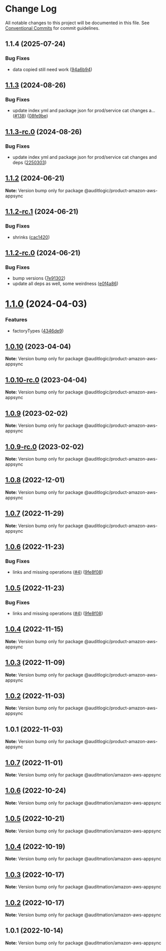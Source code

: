 # Change Log

All notable changes to this project will be documented in this file.
See [Conventional Commits](https://conventionalcommits.org) for commit guidelines.

## 1.1.4 (2025-07-24)


### Bug Fixes

* data copied still need work ([94a6b94](https://github.com/zerobias-org/product/commit/94a6b942fb0516367548599d739529536132755a))





## [1.1.3](https://github.com/auditlogic/product/compare/@auditlogic/product-amazon-aws-appsync@1.1.2...@auditlogic/product-amazon-aws-appsync@1.1.3) (2024-08-26)


### Bug Fixes

* update index yml and package json for prod/service cat changes a… ([#138](https://github.com/auditlogic/product/issues/138)) ([08fe9be](https://github.com/auditlogic/product/commit/08fe9beb1c8457462a19bc69caa02e6212d97e1a))





## [1.1.3-rc.0](https://github.com/auditlogic/product/compare/@auditlogic/product-amazon-aws-appsync@1.1.2...@auditlogic/product-amazon-aws-appsync@1.1.3-rc.0) (2024-08-26)


### Bug Fixes

* update index yml and package json for prod/service cat changes and deps ([2250303](https://github.com/auditlogic/product/commit/225030363a363608240135b7ebed386b28f01e4b))





## [1.1.2](https://github.com/auditlogic/product/compare/@auditlogic/product-amazon-aws-appsync@1.1.2-rc.1...@auditlogic/product-amazon-aws-appsync@1.1.2) (2024-06-21)

**Note:** Version bump only for package @auditlogic/product-amazon-aws-appsync





## [1.1.2-rc.1](https://github.com/auditlogic/product/compare/@auditlogic/product-amazon-aws-appsync@1.1.2-rc.0...@auditlogic/product-amazon-aws-appsync@1.1.2-rc.1) (2024-06-21)


### Bug Fixes

* shrinks ([cac1420](https://github.com/auditlogic/product/commit/cac14200fefcd8183ab69fe89a47bd3f70f563e9))





## [1.1.2-rc.0](https://github.com/auditlogic/product/compare/@auditlogic/product-amazon-aws-appsync@1.1.0...@auditlogic/product-amazon-aws-appsync@1.1.2-rc.0) (2024-06-21)


### Bug Fixes

* bump versions ([7e91302](https://github.com/auditlogic/product/commit/7e913023b8b312150ed7762c32fbbe616be71de5))
* update all deps as well, some weirdness ([e0f4a86](https://github.com/auditlogic/product/commit/e0f4a864714e2d3de6bbf3da014d5312fe53be2f))





# [1.1.0](https://github.com/auditlogic/product/compare/@auditlogic/product-amazon-aws-appsync@1.0.10...@auditlogic/product-amazon-aws-appsync@1.1.0) (2024-04-03)


### Features

* factoryTypes ([4346de9](https://github.com/auditlogic/product/commit/4346de92693aee892fccf725338ffc7b80ab182b))





## [1.0.10](https://github.com/auditlogic/product/compare/@auditlogic/product-amazon-aws-appsync@1.0.9...@auditlogic/product-amazon-aws-appsync@1.0.10) (2023-04-04)

**Note:** Version bump only for package @auditlogic/product-amazon-aws-appsync





## [1.0.10-rc.0](https://github.com/auditlogic/product/compare/@auditlogic/product-amazon-aws-appsync@1.0.9...@auditlogic/product-amazon-aws-appsync@1.0.10-rc.0) (2023-04-04)

**Note:** Version bump only for package @auditlogic/product-amazon-aws-appsync





## [1.0.9](https://github.com/auditlogic/product/compare/@auditlogic/product-amazon-aws-appsync@1.0.8...@auditlogic/product-amazon-aws-appsync@1.0.9) (2023-02-02)

**Note:** Version bump only for package @auditlogic/product-amazon-aws-appsync





## [1.0.9-rc.0](https://github.com/auditlogic/product/compare/@auditlogic/product-amazon-aws-appsync@1.0.8...@auditlogic/product-amazon-aws-appsync@1.0.9-rc.0) (2023-02-02)

**Note:** Version bump only for package @auditlogic/product-amazon-aws-appsync





## [1.0.8](https://github.com/auditlogic/product/compare/@auditlogic/product-amazon-aws-appsync@1.0.7...@auditlogic/product-amazon-aws-appsync@1.0.8) (2022-12-01)

**Note:** Version bump only for package @auditlogic/product-amazon-aws-appsync





## [1.0.7](https://github.com/auditlogic/product/compare/@auditlogic/product-amazon-aws-appsync@1.0.6...@auditlogic/product-amazon-aws-appsync@1.0.7) (2022-11-29)

**Note:** Version bump only for package @auditlogic/product-amazon-aws-appsync





## [1.0.6](https://github.com/auditlogic/product/compare/@auditlogic/product-amazon-aws-appsync@1.0.4...@auditlogic/product-amazon-aws-appsync@1.0.6) (2022-11-23)


### Bug Fixes

* links and missing operations ([#4](https://github.com/auditlogic/product/issues/4)) ([9fe8f08](https://github.com/auditlogic/product/commit/9fe8f08fe7c57fdb79f991ac35bd6ac2e7dcad38))





## [1.0.5](https://github.com/auditlogic/product/compare/@auditlogic/product-amazon-aws-appsync@1.0.4...@auditlogic/product-amazon-aws-appsync@1.0.5) (2022-11-23)


### Bug Fixes

* links and missing operations ([#4](https://github.com/auditlogic/product/issues/4)) ([9fe8f08](https://github.com/auditlogic/product/commit/9fe8f08fe7c57fdb79f991ac35bd6ac2e7dcad38))





## [1.0.4](https://github.com/auditlogic/product/compare/@auditlogic/product-amazon-aws-appsync@1.0.3...@auditlogic/product-amazon-aws-appsync@1.0.4) (2022-11-15)

**Note:** Version bump only for package @auditlogic/product-amazon-aws-appsync





## [1.0.3](https://github.com/auditlogic/product/compare/@auditlogic/product-amazon-aws-appsync@1.0.2...@auditlogic/product-amazon-aws-appsync@1.0.3) (2022-11-09)

**Note:** Version bump only for package @auditlogic/product-amazon-aws-appsync





## [1.0.2](https://github.com/auditlogic/product/compare/@auditlogic/product-amazon-aws-appsync@1.0.1...@auditlogic/product-amazon-aws-appsync@1.0.2) (2022-11-03)

**Note:** Version bump only for package @auditlogic/product-amazon-aws-appsync





## 1.0.1 (2022-11-03)

**Note:** Version bump only for package @auditlogic/product-amazon-aws-appsync





## [1.0.7](https://github.com/auditmation/store-content/compare/@auditmation/amazon-aws-appsync@1.0.6...@auditmation/amazon-aws-appsync@1.0.7) (2022-11-01)

**Note:** Version bump only for package @auditmation/amazon-aws-appsync





## [1.0.6](https://github.com/auditmation/store-content/compare/@auditmation/amazon-aws-appsync@1.0.5...@auditmation/amazon-aws-appsync@1.0.6) (2022-10-24)

**Note:** Version bump only for package @auditmation/amazon-aws-appsync





## [1.0.5](https://github.com/auditmation/store-content/compare/@auditmation/amazon-aws-appsync@1.0.4...@auditmation/amazon-aws-appsync@1.0.5) (2022-10-21)

**Note:** Version bump only for package @auditmation/amazon-aws-appsync





## [1.0.4](https://github.com/auditmation/store-content/compare/@auditmation/amazon-aws-appsync@1.0.3...@auditmation/amazon-aws-appsync@1.0.4) (2022-10-19)

**Note:** Version bump only for package @auditmation/amazon-aws-appsync





## [1.0.3](https://github.com/auditmation/store-content/compare/@auditmation/amazon-aws-appsync@1.0.2...@auditmation/amazon-aws-appsync@1.0.3) (2022-10-17)

**Note:** Version bump only for package @auditmation/amazon-aws-appsync





## [1.0.2](https://github.com/auditmation/store-content/compare/@auditmation/amazon-aws-appsync@1.0.1...@auditmation/amazon-aws-appsync@1.0.2) (2022-10-17)

**Note:** Version bump only for package @auditmation/amazon-aws-appsync





## 1.0.1 (2022-10-14)

**Note:** Version bump only for package @auditmation/amazon-aws-appsync
